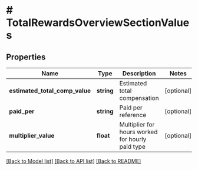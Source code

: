 # # TotalRewardsOverviewSectionValues

## Properties

Name | Type | Description | Notes
------------ | ------------- | ------------- | -------------
**estimated_total_comp_value** | **string** | Estimated total compensation | [optional]
**paid_per** | **string** | Paid per reference | [optional]
**multiplier_value** | **float** | Multiplier for hours worked for hourly paid type | [optional]

[[Back to Model list]](../../README.md#models) [[Back to API list]](../../README.md#endpoints) [[Back to README]](../../README.md)
